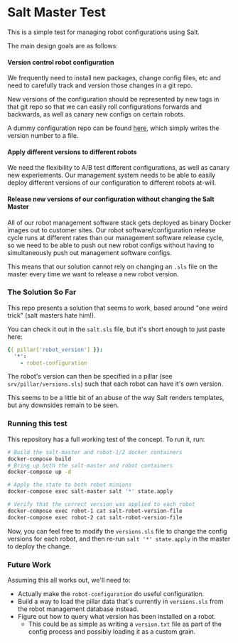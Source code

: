 # Salt Master Test


This is a simple test for managing robot configurations using Salt.

The main design goals are as follows:

#### Version control robot configuration

We frequently need to install new packages, change config files, etc and need to carefully track and version those changes in a git repo.

New versions of the configuration should be represented by new tags in that git repo so that we can easily roll configurations forwards and backwards, as well as canary new configs on certain robots.

A dummy configuration repo can be found [here](https://github.com/randvoorhies/robot-configuration), which simply writes the version number to a file.

#### Apply different versions to different robots

We need the flexibility to A/B test different configurations, as well as canary new experiements.  Our management system needs to be able to easily deploy different versions of our configuration to different robots at-will.

#### Release new versions of our configuration without changing the Salt Master

All of our robot management software stack gets deployed as binary Docker images out to customer sites. Our robot software/configuration release cycle runs at different rates than our management software release cycle, so we need to be able to push out new robot configs without having to simultaneously push out management software configs.

This means that our solution cannot rely on changing an `.sls` file on the master every time we want to release a new robot version.

### The Solution So Far

This repo presents a solution that seems to work, based around "one weird trick" (salt masters hate him!).

You can check it out in the `salt.sls` file, but it's short enough to just paste here:

```yaml
{{ pillar['robot_version'] }}:
  '*':
    - robot-configuration
```

The robot's version can then be specified in a pillar (see `srv/pillar/versions.sls`) such that each robot can have it's own version.

This seems to be a little bit of an abuse of the way Salt renders templates, but any downsides remain to be seen.

### Running this test

This repository has a full working test of the concept. To run it, run:

```bash
# Build the salt-master and robot-1/2 docker containers
docker-compose build
# Bring up both the salt-master and robot containers
docker-compose up -d

# Apply the state to both robot minions
docker-compose exec salt-master salt '*' state.apply

# Verify that the correct version was applied to each robot
docker-compose exec robot-1 cat salt-robot-version-file
docker-compose exec robot-2 cat salt-robot-version-file
```

Now, you can feel free to modify the `versions.sls` file to change the config versions for each robot, and then re-run `salt '*' state.apply` in the master to deploy the change.

### Future Work

Assuming this all works out, we'll need to:

- Actually make the `robot-configuration` do useful configuration.
- Build a way to load the pillar data that's currently in `versions.sls` from the robot management database instead.
- Figure out how to query what version has been installed on a robot.
    - This could be as simple as writing a `version.txt` file as part of the config process and possibly loading it as a custom grain.

